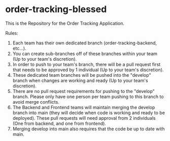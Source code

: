 # order-tracking-blessed

This is the Repository for the Order Tracking Application.

Rules:
1. Each team has their own dedicated branch (order-tracking-backend, etc...).
2. You can create sub-branches off of these branches within your team (Up to your team's discretion).
3. In order to push to your team's branch, there will be a pull request first that needs to be approved by 1 individual (Up to your team's discretion).
4. These dedicated team branches will be pushed into the "develop" branch when changes are working and ready (Up to your team's discretion).
5. There are no pull request requirements for pushing to the "develop" branch. Please only have one person per team pushing to this branch to avoid merge conflicts.
6. The Backend and Frontend teams will maintain merging the develop branch into main (they will decide when code is working and ready to be deployed). These pull requests will need approval from 2 individuals (One from backend, and one from frontend).
7. Merging develop into main also requires that the code be up to date with main.
